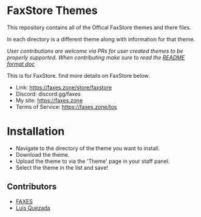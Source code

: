 # FaxStore Themes

This repository contains all of the Offical FaxStore themes and there files.

In each directory is a different theme along with information for that theme.

*User contributions are welcome via PRs for user created themes to be properly supported.*
*When contributing make sure to read the [README format doc](https://github.com/FAXES/faxstore-themes/wiki/How-to-README.md)*

This is for FaxStore. find more details on FaxStore below.

- Link: https://faxes.zone/store/faxstore
- Discord: discord.gg/faxes
- My site: https://faxes.zone
- Terms of Service: https://faxes.zone/tos

# Installation
- Navigate to the directory of the theme you want to install.
- Download the theme.
- Upload the theme to via the 'Theme' page in your staff panel.
- Select the theme in the list and save!

## Contributors 
- [FAXES](/FAXES)
- [Luis Quezada](https://quezada.nl)
